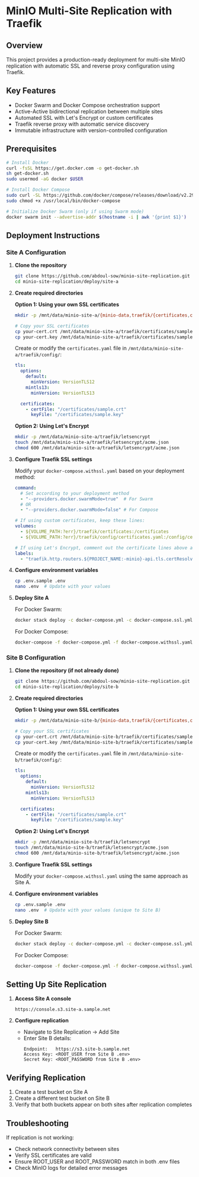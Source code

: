 # MinIO Multi-Site Replication with Traefik

## Overview
This project provides a production-ready deployment for multi-site MinIO replication with automatic SSL and reverse proxy configuration using Traefik.

## Key Features
- Docker Swarm and Docker Compose orchestration support
- Active-Active bidirectional replication between multiple sites
- Automated SSL with Let's Encrypt or custom certificates
- Traefik reverse proxy with automatic service discovery
- Immutable infrastructure with version-controlled configuration

## Prerequisites

```bash
# Install Docker
curl -fsSL https://get.docker.com -o get-docker.sh
sh get-docker.sh
sudo usermod -aG docker $USER

# Install Docker Compose
sudo curl -SL https://github.com/docker/compose/releases/download/v2.29.1/docker-compose-linux-x86_64 -o /usr/local/bin/docker-compose
sudo chmod +x /usr/local/bin/docker-compose

# Initialize Docker Swarm (only if using Swarm mode)
docker swarm init --advertise-addr $(hostname -i | awk '{print $1}')
```

## Deployment Instructions

### Site A Configuration

1. **Clone the repository**
   ```bash
   git clone https://github.com/abdoul-sow/minio-site-replication.git
   cd minio-site-replication/deploy/site-a
   ```

2. **Create required directories**
   
   **Option 1: Using your own SSL certificates**
   ```bash
   mkdir -p /mnt/data/minio-site-a/{minio-data,traefik/{certificates,config}}
   
   # Copy your SSL certificates
   cp your-cert.crt /mnt/data/minio-site-a/traefik/certificates/sample.crt
   cp your-cert.key /mnt/data/minio-site-a/traefik/certificates/sample.key
   ```
   
   Create or modify the `certificates.yaml` file in `/mnt/data/minio-site-a/traefik/config/`:
   ```yaml
   tls:
     options:
       default:
         minVersion: VersionTLS12
       mintls13:
         minVersion: VersionTLS13
   
     certificates:
       - certFile: "/certificates/sample.crt"
         keyFile: "/certificates/sample.key"
   ```
   
   **Option 2: Using Let's Encrypt**
   ```bash
   mkdir -p /mnt/data/minio-site-a/traefik/letsencrypt
   touch /mnt/data/minio-site-a/traefik/letsencrypt/acme.json
   chmod 600 /mnt/data/minio-site-a/traefik/letsencrypt/acme.json
   ```

3. **Configure Traefik SSL settings**
   
   Modify your `docker-compose.withssl.yaml` based on your deployment method:
   
   ```yaml
   command:
     # Set according to your deployment method
     - "--providers.docker.swarmMode=true"  # For Swarm
     # OR
     - "--providers.docker.swarmMode=false" # For Compose
   
   # If using custom certificates, keep these lines:
   volumes:
     - ${VOLUME_PATH:?err}/traefik/certificates:/certificates
     - ${VOLUME_PATH:?err}/traefik/config/certificates.yaml:/config/certificates.yaml
   
   # If using Let's Encrypt, comment out the certificate lines above and uncomment:
   labels:
     - "traefik.http.routers.${PROJECT_NAME:-minio}-api.tls.certResolver=letsencrypt"
   ```

4. **Configure environment variables**
   ```bash
   cp .env.sample .env
   nano .env  # Update with your values
   ```

5. **Deploy Site A**
   
   For Docker Swarm:
   ```bash
   docker stack deploy -c docker-compose.yml -c docker-compose.ssl.yml minio-site-a
   ```
   
   For Docker Compose:
   ```bash
   docker-compose -f docker-compose.yml -f docker-compose.withssl.yaml up -d --pull=always --renew-anon-volumes
   ```

### Site B Configuration

1. **Clone the repository (if not already done)**
   ```bash
   git clone https://github.com/abdoul-sow/minio-site-replication.git
   cd minio-site-replication/deploy/site-b
   ```

2. **Create required directories**
   
   **Option 1: Using your own SSL certificates**
   ```bash
   mkdir -p /mnt/data/minio-site-b/{minio-data,traefik/{certificates,config}}
   
   # Copy your SSL certificates
   cp your-cert.crt /mnt/data/minio-site-b/traefik/certificates/sample.crt
   cp your-cert.key /mnt/data/minio-site-b/traefik/certificates/sample.key
   ```
   
   Create or modify the `certificates.yaml` file in `/mnt/data/minio-site-b/traefik/config/`:
   ```yaml
   tls:
     options:
       default:
         minVersion: VersionTLS12
       mintls13:
         minVersion: VersionTLS13
   
     certificates:
       - certFile: "/certificates/sample.crt"
         keyFile: "/certificates/sample.key"
   ```
   
   **Option 2: Using Let's Encrypt**
   ```bash
   mkdir -p /mnt/data/minio-site-b/traefik/letsencrypt
   touch /mnt/data/minio-site-b/traefik/letsencrypt/acme.json
   chmod 600 /mnt/data/minio-site-b/traefik/letsencrypt/acme.json
   ```

3. **Configure Traefik SSL settings**
   
   Modify your `docker-compose.withssl.yaml` using the same approach as Site A.

4. **Configure environment variables**
   ```bash
   cp .env.sample .env
   nano .env  # Update with your values (unique to Site B)
   ```

5. **Deploy Site B**
   
   For Docker Swarm:
   ```bash
   docker stack deploy -c docker-compose.yml -c docker-compose.ssl.yml minio-site-b
   ```
   
   For Docker Compose:
   ```bash
   docker-compose -f docker-compose.yml -f docker-compose.withssl.yaml up -d --pull=always --renew-anon-volumes
   ```

## Setting Up Site Replication

1. **Access Site A console**
   ```
   https://console.s3.site-a.sample.net
   ```

2. **Configure replication**
   - Navigate to Site Replication → Add Site
   - Enter Site B details:
     ```
     Endpoint:   https://s3.site-b.sample.net
     Access Key: <ROOT_USER from Site B .env>
     Secret Key: <ROOT_PASSWORD from Site B .env>
     ```

## Verifying Replication

1. Create a test bucket on Site A
2. Create a different test bucket on Site B
3. Verify that both buckets appear on both sites after replication completes

## Troubleshooting

If replication is not working:
- Check network connectivity between sites
- Verify SSL certificates are valid
- Ensure ROOT_USER and ROOT_PASSWORD match in both .env files
- Check MinIO logs for detailed error messages
